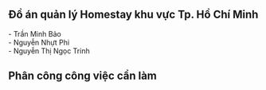 ## Đồ án quản lý Homestay khu vực Tp. Hồ Chí Minh
<div id="header">
- Trần Minh Bảo</br>
- Nguyễn Nhựt Phi</br>
- Nguyễn Thị Ngọc Trinh
</div>

## Phân công công việc cần làm




